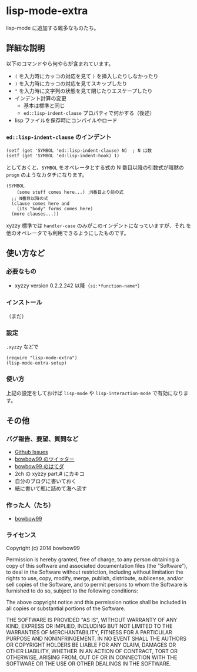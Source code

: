 lisp-mode-extra
===============
lisp-mode に追加する雑多なものたち。

詳細な説明
----------
以下のコマンドやら何やらが含まれています。

* `(` を入力時にカッコの対応を見て `)` を挿入したりしなかったり
* `)` を入力時にカッコの対応を見てスキップしたり
* `"` を入力時に文字列の状態を見て閉じたりエスケープしたり
* インデント計算の変更
  * 基本は標準と同じ
  * `ed::lisp-indent-clause` プロパティで何かする（後述）
* lisp ファイルを保存時にコンパイルやロード

### `ed::lisp-indent-clause` のインデント

	(setf (get 'SYMBOL 'ed::lisp-indent-clause) N)  ; N は数
	(setf (get 'SYMBOL 'ed:lisp-indent-hook) 1)

としておくと、`SYMBOL` をオペレータとする式の N 番目以降の引数式が暗黙の
`progn` のようなカタチになります。

	(SYMBOL
	    (some stuff comes here...) ;N番目より前の式
	  ;; N番目以降の式
	  (clause comes here and
	    (its "body" forms comes here)
	  (more clauses...))

xyzzy 標準では `handler-case` のみがこのインデントになっていますが、それ
を他のオペレータでも利用できるようにしたものです。



使い方など
----------

### 必要なもの
* xyzzy version 0.2.2.242 以降（`si:*function-name*`）

### インストール
（まだ）

### 設定
`.xyzzy` などで

    (require "lisp-mode-extra")
    (lisp-mode-extra-setup)

### 使い方
上記の設定をしておけば `lisp-mode` や `lisp-interaction-mode` で有効になります。


その他
------

### バグ報告、要望、質問など
* [Github Issues](https://github.com/bowbow99/xyzzy.lisp-mode-extra/issues)
* [bowbow99 のツイッター](https://twitter.com/bowbow99)
* [bowbow99 のはてダ](http://d.hatena.ne.jp/bowbow99)
* 2ch の xyzzy part.# にカキコ
* 自分のブログに書いておく
* 紙に書いて瓶に詰めて海へ流す

### 作った人（たち）

* [bowbow99](https://github.com/bowbow99)

### ライセンス

Copyright (c) 2014 bowbow99

Permission is hereby granted, free of charge, to any person obtaining a copy
of this software and associated documentation files (the "Software"), to deal
in the Software without restriction, including without limitation the rights
to use, copy, modify, merge, publish, distribute, sublicense, and/or sell
copies of the Software, and to permit persons to whom the Software is
furnished to do so, subject to the following conditions:

The above copyright notice and this permission notice shall be included in
all copies or substantial portions of the Software.

THE SOFTWARE IS PROVIDED "AS IS", WITHOUT WARRANTY OF ANY KIND, EXPRESS OR
IMPLIED, INCLUDING BUT NOT LIMITED TO THE WARRANTIES OF MERCHANTABILITY,
FITNESS FOR A PARTICULAR PURPOSE AND NONINFRINGEMENT. IN NO EVENT SHALL THE
AUTHORS OR COPYRIGHT HOLDERS BE LIABLE FOR ANY CLAIM, DAMAGES OR OTHER
LIABILITY, WHETHER IN AN ACTION OF CONTRACT, TORT OR OTHERWISE, ARISING FROM,
OUT OF OR IN CONNECTION WITH THE SOFTWARE OR THE USE OR OTHER DEALINGS IN
THE SOFTWARE.
